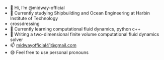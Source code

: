- 👋 Hi, I’m @midway-official
- 👀 Currently studying Shipbuilding and Ocean Engineering at Harbin Institute of Technology
-  crossdressing
- 🌱 Currently learning computational fluid dynamics, python c++
- 💞️ Writing a two-dimensional finite volume computational fluid dynamics solver
- 📫 midwayofficial41@gmail.com
- 😄 Feel free to use personal pronouns
<!---
midway-official/midway-official is a ✨ special ✨ repository because its `README.md` (this file) appears on your GitHub profile.
You can click the Preview link to take a look at your changes.
--->
